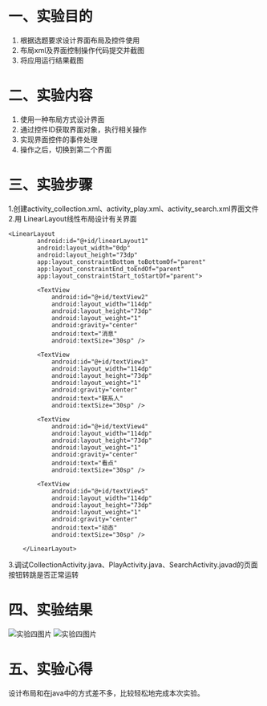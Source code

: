 # 一、实验目的

1. 根据选题要求设计界面布局及控件使用  
2. 布局xml及界面控制操作代码提交并截图  
3. 将应用运行结果截图  

# 二、实验内容

1. 使用一种布局方式设计界面  
2. 通过控件ID获取界面对象，执行相关操作  
3. 实现界面控件的事件处理  
4. 操作之后，切换到第二个界面  

# 三、实验步骤

1.创建activity_collection.xml、activity_play.xml、activity_search.xml界面文件
2.用 LinearLayout线性布局设计有关界面
```
<LinearLayout
        android:id="@+id/linearLayout1"
        android:layout_width="0dp"
        android:layout_height="73dp"
        app:layout_constraintBottom_toBottomOf="parent"
        app:layout_constraintEnd_toEndOf="parent"
        app:layout_constraintStart_toStartOf="parent">

        <TextView
            android:id="@+id/textView2"
            android:layout_width="114dp"
            android:layout_height="73dp"
            android:layout_weight="1"
            android:gravity="center"
            android:text="消息"
            android:textSize="30sp" />

        <TextView
            android:id="@+id/textView3"
            android:layout_width="114dp"
            android:layout_height="73dp"
            android:layout_weight="1"
            android:gravity="center"
            android:text="联系人"
            android:textSize="30sp" />

        <TextView
            android:id="@+id/textView4"
            android:layout_width="114dp"
            android:layout_height="73dp"
            android:layout_weight="1"
            android:gravity="center"
            android:text="看点"
            android:textSize="30sp" />

        <TextView
            android:id="@+id/textView5"
            android:layout_width="114dp"
            android:layout_height="73dp"
            android:layout_weight="1"
            android:gravity="center"
            android:text="动态"
            android:textSize="30sp" />

    </LinearLayout>
```
3.调试CollectionActivity.java、PlayActivity.java、SearchActivity.javad的页面按钮转跳是否正常运转

# 四、实验结果

![实验四图片](https://github.com/waljja/android-labs-2020/blob/master/students/net1814080903130/sy2.2.PNG)
![实验四图片](https://github.com/waljja/android-labs-2020/blob/master/students/net1814080903130/sy2.1.PNG)

# 五、实验心得

设计布局和在java中的方式差不多，比较轻松地完成本次实验。

